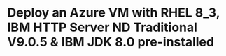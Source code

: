 # Deploy an Azure VM with RHEL 8_3, IBM HTTP Server ND Traditional V9.0.5 & IBM JDK 8.0 pre-installed